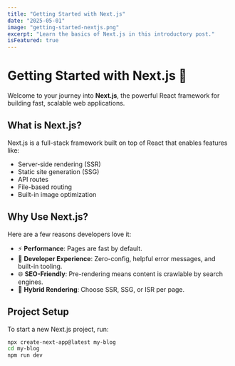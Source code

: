 ```yaml
---
title: "Getting Started with Next.js"
date: "2025-05-01"
image: "getting-started-nextjs.png"
excerpt: "Learn the basics of Next.js in this introductory post."
isFeatured: true
---
```


# Getting Started with Next.js 🚀

Welcome to your journey into **Next.js**, the powerful React framework for building fast, scalable web applications.

## What is Next.js?

Next.js is a full-stack framework built on top of React that enables features like:

- Server-side rendering (SSR)
- Static site generation (SSG)
- API routes
- File-based routing
- Built-in image optimization

## Why Use Next.js?

Here are a few reasons developers love it:

- ⚡ **Performance**: Pages are fast by default.
- 🧠 **Developer Experience**: Zero-config, helpful error messages, and built-in tooling.
- 🌐 **SEO-Friendly**: Pre-rendering means content is crawlable by search engines.
- 🔄 **Hybrid Rendering**: Choose SSR, SSG, or ISR per page.

## Project Setup

To start a new Next.js project, run:

```bash
npx create-next-app@latest my-blog
cd my-blog
npm run dev

